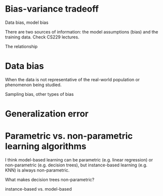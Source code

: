 # Bias-variance tradeoff

Data bias, model bias

There are two sources of information: the model assumptions (bias) and the training data. Check CS229 lectures.

The relationship 

# Data bias

When the data is not representative of the real-world population or phenomenon being studied.

Sampling bias, other types of bias

# Generalization error

# Parametric vs. non-parametric learning algorithms

I think model-based learning can be parametric (e.g. linear regression) or non-parametric (e.g. decision trees), but instance-based learning (e.g. KNN) is always non-parametric.

What makes decision trees non-parametric?

instance-based vs. model-based